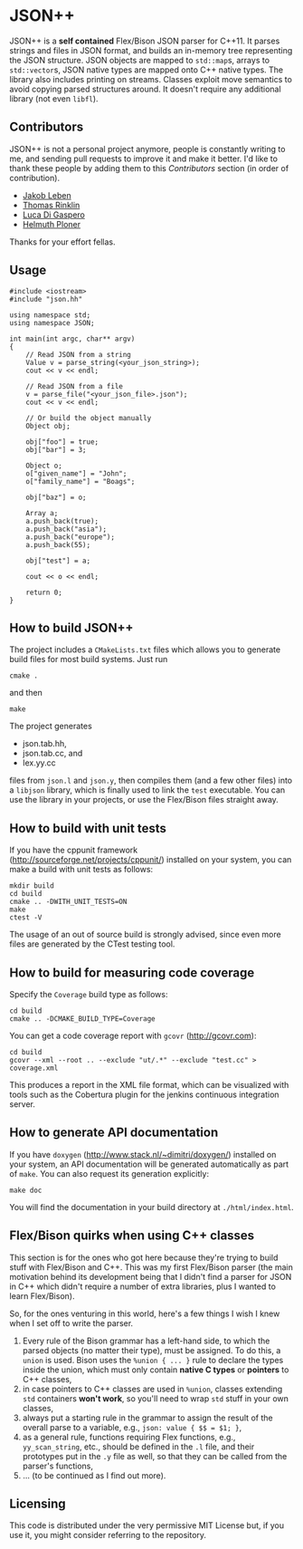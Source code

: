 # JSON++

JSON\+\+ is a **self contained** Flex/Bison JSON parser for C\+\+11. It parses strings and files in JSON format, and builds an in-memory tree representing the JSON structure. JSON objects are mapped to `std::map`s, arrays to `std::vector`s, JSON native types are mapped onto C++ native types. The library also includes printing on streams. Classes exploit move semantics to avoid copying parsed structures around. It doesn't require any additional library (not even `libfl`).


## Contributors

JSON++ is not a personal project anymore, people is constantly writing to me, and sending pull requests to improve it and make it better. I'd like to thank these people by adding them to this *Contributors* section (in order of contribution).

* [Jakob Leben](https://bitbucket.org/jleben)
* [Thomas Rinklin](https://bitbucket.org/t-ri)
* [Luca Di Gaspero](https://bitbucket.org/ldigaspero)
* [Helmuth Ploner](https://bitbucket.org/HelmuthPloner)

Thanks for your effort fellas.

## Usage

	#include <iostream>
	#include "json.hh"
	
	using namespace std;
	using namespace JSON;
	
	int main(int argc, char** argv)
	{
		// Read JSON from a string
		Value v = parse_string(<your_json_string>);
		cout << v << endl;
        
        // Read JSON from a file
		v = parse_file("<your_json_file>.json");
		cout << v << endl;
		
        // Or build the object manually
        Object obj;
    
        obj["foo"] = true;
        obj["bar"] = 3;
    
        Object o;
        o["given_name"] = "John";
        o["family_name"] = "Boags";
    
        obj["baz"] = o;
        
        Array a;
        a.push_back(true);
        a.push_back("asia");
        a.push_back("europe");
        a.push_back(55);
    
        obj["test"] = a;
        
		cout << o << endl;
        
        return 0;
	}

## How to build JSON++

The project includes a `CMakeLists.txt` files which allows you to generate build files for most build systems. Just run

    cmake .    

and then

    make

The project generates 


* json.tab.hh,
* json.tab.cc, and
* lex.yy.cc

files from `json.l` and `json.y`, then compiles them (and a few other files) into a `libjson` library, which is finally used to link the `test` executable. You can use the library in your projects, or use the Flex/Bison files straight away.

## How to build with unit tests

If you have the cppunit framework (http://sourceforge.net/projects/cppunit/) installed on your system, you can make a build with unit tests as follows:

    mkdir build
    cd build
    cmake .. -DWITH_UNIT_TESTS=ON
    make
    ctest -V

The usage of an out of source build is strongly advised, since even more files are generated by the CTest testing tool.   


## How to build for measuring code coverage 

Specify the `Coverage` build type as follows:

    cd build
    cmake .. -DCMAKE_BUILD_TYPE=Coverage

You can get a code coverage report with `gcovr` (http://gcovr.com):

    cd build
    gcovr --xml --root .. --exclude "ut/.*" --exclude "test.cc" > coverage.xml

This produces a report in the XML file format, which can be visualized with tools such as the
Cobertura plugin for the jenkins continuous integration server.
 

## How to generate API documentation

If you have `doxygen` (http://www.stack.nl/~dimitri/doxygen/) installed on your system, an API documentation will be generated automatically as part of `make`. You can also request its generation explicitly:

    make doc

You will find the documentation in your build directory at `./html/index.html`.
 

## Flex/Bison quirks when using C++ classes

This section is for the ones who got here because they're trying to build stuff with Flex/Bison and C\+\+. This was my first Flex/Bison parser (the main motivation behind its development being that I didn't find a parser for JSON in C\+\+ which didn't require a number of extra libraries, plus I wanted to learn Flex/Bison).

So, for the ones venturing in this world, here's a few things I wish I knew when I set off to write the parser.

1. Every rule of the Bison grammar has a left-hand side, to which the parsed objects (no matter their type), must be assigned. To do this, a `union` is used. Bison uses the `%union { ... }` rule to declare the types inside the union, which must only contain **native C types** or **pointers** to C++ classes,
2. in case pointers to C++ classes are used in `%union`, classes extending `std` containers **won't work**, so you'll need to wrap `std` stuff in your own classes,
3. always put a starting rule in the grammar to assign the result of the overall parse to a variable, e.g., `json: value { $$ = $1; }`,
4. as a general rule, functions requiring Flex functions, e.g., `yy_scan_string`, etc., should be defined in the `.l` file, and their prototypes put in the `.y` file as well, so that they can be called from the parser's functions,
5. ... (to be continued as I find out more).

## Licensing

This code is distributed under the very permissive MIT License but, if you use it, you might consider referring to the repository.
